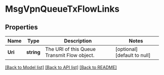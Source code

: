 # MsgVpnQueueTxFlowLinks

## Properties
Name | Type | Description | Notes
------------ | ------------- | ------------- | -------------
**Uri** | **string** | The URI of this Queue Transmit Flow object. | [optional] [default to null]

[[Back to Model list]](../README.md#documentation-for-models) [[Back to API list]](../README.md#documentation-for-api-endpoints) [[Back to README]](../README.md)

